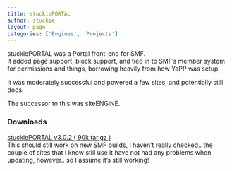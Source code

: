 ```yaml
---
title: stuckiePORTAL
author: stuckie
layout: page
categories: ['Engines', 'Projects']
---
```

stuckiePORTAL was a Portal front-end for SMF.  
It added page support, block support, and tied in to SMF&#8217;s member system for permissions and things, borrowing heavily from how YaPP was setup.

It was moderately successful and powered a few sites, and potentially still does.

The successor to this was siteENGiNE.

### Downloads

[stuckiePORTAL v3.0.2 ( 90k tar.gz )][1]  
This should still work on new SMF builds, I haven&#8217;t really checked.. the couple of sites that I know still use it have not had any problems when updating, however.. so I assume it&#8217;s still working!

&nbsp;

 [1]: /apps/stuckiePORTAL/stuckiePORTALv3.0.2.tar.gz